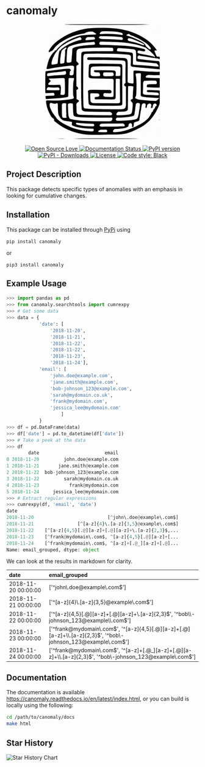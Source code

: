 # canomaly

<p align="center">
	<img src="imgs/logo.jpeg" alt='Searching for cumulative anomalies.' width="300"/>
</p>

<p align="center">
	<a href="https://github.com/ellerbrock/open-source-badges/" target="_blank">
		<img alt="Open Source Love" src="https://badges.frapsoft.com/os/v1/open-source.png?v=103">
	</a>
	<a href="https://canomaly.readthedocs.io/en/latest/?badge=latest" target="_blank">
		<img alt="Documentation Status" src="https://readthedocs.org/projects/canomaly/badge/?version=latest">
	</a>
	<a href="https://badge.fury.io/py/canomaly" target="_blank">
		<img alt="PyPI version" src="https://badge.fury.io/py/canomaly.svg">
	</a>
	<a href="https://img.shields.io/pypi/dm/canomaly" target="_blank">
		<img alt="PyPI - Downloads" src="https://img.shields.io/pypi/dm/canaomly">
	</a>
	<a href="https://github.com/galenseilis/canomaly/blob/main/LICENSE" target="_blank">
		<img alt="License" src="https://img.shields.io/badge/License-GNU--GPL-blue.svg">
	</a>
	<a href="https://github.com/psf/black" target="_blank">
		<img alt="Code style: Black" src="https://img.shields.io/badge/code%20style-black-000000.svg">
	</a>
</p>

## Project Description
This package detects specific types of anomalies with an emphasis in looking for cumulative changes. 

## Installation
This package can be installed through [PyPi](https://pypi.org/project/canomaly/) using

```
pip install canomaly
```
or 
```
pip3 install canomaly
```

## Example Usage

```python
>>> import pandas as pd
>>> from canomaly.searchtools import cumrexpy
>>> # Get some data
>>> data = {
            'date': [
                '2018-11-20',
                '2018-11-21',
                '2018-11-22',
                '2018-11-22',
                '2018-11-23',
                '2018-11-24'],
            'email': [
                'john.doe@example.com',
                'jane.smith@example.com',
                'bob-johnson_123@example.com',
                'sarah@mydomain.co.uk',
                'frank@mydomain.com',
                'jessica_lee@mydomain.com'
                    ]
            }
>>> df = pd.DataFrame(data)
>>> df['date'] = pd.to_datetime(df['date'])
>>> # Take a peek at the data
>>> df
        date                        email
0 2018-11-20         john.doe@example.com
1 2018-11-21       jane.smith@example.com
2 2018-11-22  bob-johnson_123@example.com
3 2018-11-22         sarah@mydomain.co.uk
4 2018-11-23           frank@mydomain.com
5 2018-11-24     jessica_lee@mydomain.com
>>> # Extract regular expressions
>>> cumrexpy(df, 'email', 'date')
date
2018-11-20                           [^john\.doe@example\.com$]
2018-11-21                [^[a-z]{4}\.[a-z]{3,5}@example\.com$]
2018-11-22    [^[a-z]{4,5}[.@][a-z]+[.@][a-z]+\.[a-z]{2,3}$,...
2018-11-23    [^frank@mydomain\.com$, ^[a-z]{4,5}[.@][a-z]+[...
2018-11-24    [^frank@mydomain\.com$, ^[a-z]+[.@_][a-z]+[.@]...
Name: email_grouped, dtype: object
```

We can look at the results in markdown for clarity.

| date                | email_grouped                                                                                                    |
|:--------------------|:-----------------------------------------------------------------------------------------------------------------|
| 2018-11-20 00:00:00 | ['^john\\.doe@example\\.com$']                                                                                   |
| 2018-11-21 00:00:00 | ['^[a-z]{4}\\.[a-z]{3,5}@example\\.com$']                                                                        |
| 2018-11-22 00:00:00 | ['^[a-z]{4,5}[.@][a-z]+[.@][a-z]+\\.[a-z]{2,3}$', '^bob\\-johnson_123@example\\.com$']                           |
| 2018-11-23 00:00:00 | ['^frank@mydomain\\.com$', '^[a-z]{4,5}[.@][a-z]+[.@][a-z]+\\.[a-z]{2,3}$', '^bob\\-johnson_123@example\\.com$'] |
| 2018-11-24 00:00:00 | ['^frank@mydomain\\.com$', '^[a-z]+[.@_][a-z]+[.@][a-z]+\\.[a-z]{2,3}$', '^bob\\-johnson_123@example\\.com$']    |

## Documentation

The documentation is available https://canomaly.readthedocs.io/en/latest/index.html, or you can build is locally using the following:

```bash
cd /path/to/canomaly/docs
make html
```

## Star History
![Star History Chart](https://api.star-history.com/svg?repos=galenseilis/canomaly&type=Date)

